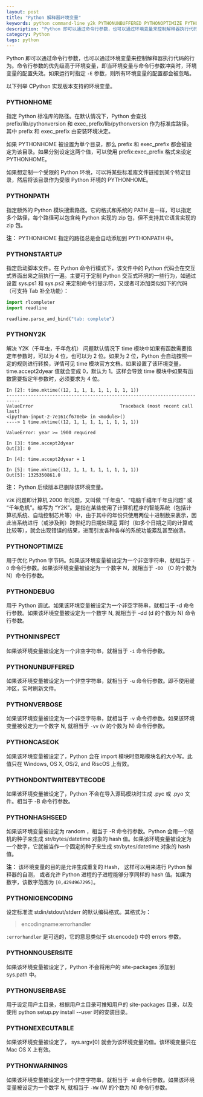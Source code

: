 ```yaml
---
layout: post
title: "Python 解释器环境变量"
keywords: python command-line y2k PYTHONUNBUFFERED PYTHONOPTIMIZE PYTHONIOENCODING
description: "Python 即可以通过命令行参数，也可以通过环境变量来控制解释器执行代码的行为。命令行参数的优先级高于环境变量。"
category: Python
tags: python
---
```


Python 即可以通过命令行参数，也可以通过环境变量来控制解释器执行代码的行为。命令行参数的优先级高于环境变量，即当环境变量与命令行参数冲突时，环境变量的配置失效。如果运行时指定 `-E` 参数，则所有环境变量的配置都会被忽略。

以下列举 CPython 实现版本支持的环境变量。

### PYTHONHOME

指定 Python 标准库的路径。在默认情况下，Python 会查找 prefix/lib/pythonversion 和 exec_prefix/lib/pythonversion 作为标准库路径。其中 prefix 和 exec_prefix 由安装环境决定。

如果 PYTHONHOME 被设置为单个目录，那么 prefix 和 exec_prefix 都会被设定为该目录。如果分别设定这两个值，可以使用 prefix:exec_prefix 格式来设定 PYTHONHOME。

如果想定制一个受限的 Python 环境，可以将某些标准库文件链接到某个特定目录，然后将该目录作为受限 Python 环境的 PYTHONHOME。

### PYTHONPATH

指定额外的 Python 模块搜索路径。它的格式和系统的 PATH 是一样，可以指定多个路径，每个路径可以包含纯 Python 实现的 zip 包，但不支持其它语言实现的 zip 包。

**注：** PYTHONHOME 指定的路径总是会自动添加到 PYTHONPATH 中。

### PYTHONSTARTUP

指定启动脚本文件。在 Python 命令行模式下，该文件中的 Python 代码会在交互式界面出来之前执行一遍。主要可于定制 Python 交互式环境的一些行为，如通过设置 sys.ps1 和 sys.ps2 来定制命令行提示符，又或者可添加类似如下的代码（可支持 Tab 补全功能）：

```python
import rlcompleter
import readline

readline.parse_and_bind("tab: complete")
```

### PYTHONY2K

解决 Y2K（千年虫，千年危机） 问题默认情况下 time 模块中如果有函数需要指定年参数时，可以为 4 位，也可以为 2 位。如果为 2 位，Python 会自动按照一定的规则进行转换，详情可见 time 模块官方文档。如果设置了该环境变量， time.accept2dyear 值就会变成 0，默认为 1。这样会导致 time 模块中如果有函数需要指定年参数时，必须要求为 4 位。

```
In [2]: time.mktime((12, 1, 1, 1, 1, 1, 1, 1, 1))
---------------------------------------------------------------------------
ValueError                                Traceback (most recent call last)
<ipython-input-2-7e161cf670eb> in <module>()
----> 1 time.mktime((12, 1, 1, 1, 1, 1, 1, 1, 1))

ValueError: year >= 1900 required

In [3]: time.accept2dyear
Out[3]: 0

In [4]: time.accept2dyear = 1

In [5]: time.mktime((12, 1, 1, 1, 1, 1, 1, 1, 1))
Out[5]: 1325350861.0
```

**注：** Python 后续版本已删除该环境变量。

`Y2K` 问题即计算机 2000 年问题，又叫做 “千年虫”、“电脑千禧年千年虫问题” 或 “千年危机”。缩写为 “Y2K”。是指在某些使用了计算机程序的智能系统（包括计算机系统、自动控制芯片等）中，由于其中的年份只使用两位十进制数来表示，因此当系统进行（或涉及到）跨世纪的日期处理运 算时（如多个日期之间的计算或比较等），就会出现错误的结果，进而引发各种各样的系统功能紊乱甚至崩溃。

### PYTHONOPTIMIZE

用于优化 Python 字节码。如果该环境变量被设定为一个非空字符串，就相当于 `-O` 命令行参数。如果该环境变量被设定为一个数字 N，就相当于 `-OO` （O 的个数为 N）命令行参数。

### PYTHONDEBUG

用于 Python 调试。如果该环境变量被设定为一个非空字符串，就相当于 -d 命令行参数。如果该环境变量被设定为一个数字 N, 就相当于 -dd (d 的个数为 N) 命令行参数。

### PYTHONINSPECT

如果该环境变量被设定为一个非空字符串，就相当于 `-i` 命令行参数。

### PYTHONUNBUFFERED

如果该环境变量被设定为一个非空字符串，就相当于 `-u` 命令行参数。即不使用缓冲区，实时刷新文件。

### PYTHONVERBOSE

如果该环境变量被设定为一个非空字符串，就相当于 `-v` 命令行参数。如果该环境变量被设定为一个数字 N, 就相当于 `-vv` (v 的个数为 N) 命令行参数。

### PYTHONCASEOK

如果该环境变量被设定了，Python 会在 import 模块时忽略模块名的大小写。此值只在 Windows, OS X, OS/2, and RiscOS 上有效。

### PYTHONDONTWRITEBYTECODE

如果该环境变量被设定了，Python 不会在导入源码模块时生成 .pyc 或 .pyo 文件。相当于 -B 命令行参数。

### PYTHONHASHSEED

如果该环境变量被设定为 random ，相当于 -R 命令行参数。Python 会用一个随机的种子来生成 str/bytes/datetime 对象的 hash 值。如果该环境变量被设定为一个数字，它就被当作一个固定的种子来生成 str/bytes/datetime 对象的 hash 值。

**注：** 该环境变量的目的是允许生成重复的 Hash， 这样可以用来进行 Python 解释器的自测， 或者允许 Python 进程的子进程能够分享同样的 hash 值。如果为数字，该数字范围为 `[0,4294967295]`。

### PYTHONIOENCODING

设定标准流 stdin/stdout/stderr 的默认编码格式。其格式为：

> encodingname:errorhandler

`:errorhandler` 是可选的，它的意思类似于 str.encode() 中的 errors 参数。

### PYTHONNOUSERSITE

如果该环境变量被设定了，Python 不会将用户的 site-packages 添加到 sys.path 中。

### PYTHONUSERBASE

用于设定用户主目录，根据用户主目录可推知用户的 site-packages 目录，以及使用 python setup.py install --user 时的安装目录。

### PYTHONEXECUTABLE

如果该环境变量被设定了， sys.argv[0] 就会为该环境变量的值。该环境变量只在 Mac OS X 上有效。

### PYTHONWARNINGS

如果该环境变量被设定为一个非空字符串，就相当于 `-W` 命令行参数。如果该环境变量被设定为一个数字 N, 就相当于 `-WW` (W 的个数为 N) 命令行参数。
